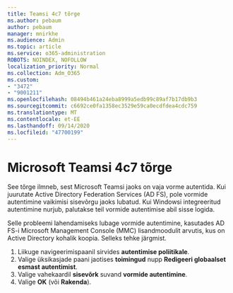 ```yaml
---
title: Teamsi 4c7 tõrge
ms.author: pebaum
author: pebaum
manager: mnirkhe
ms.audience: Admin
ms.topic: article
ms.service: o365-administration
ROBOTS: NOINDEX, NOFOLLOW
localization_priority: Normal
ms.collection: Adm_O365
ms.custom:
- "3472"
- "9001211"
ms.openlocfilehash: 08494b461a24eba8999a5edb99c89af7b17db9b3
ms.sourcegitcommit: c6692ce0fa1358ec3529e59ca0ecdfdea4cdc759
ms.translationtype: MT
ms.contentlocale: et-EE
ms.lasthandoff: 09/14/2020
ms.locfileid: "47700199"
---
```

# <a name="4c7-error-in-microsoft-teams"></a>Microsoft Teamsi 4c7 tõrge

See tõrge ilmneb, sest Microsoft Teamsi jaoks on vaja vorme autentida. Kui juurutate Active Directory Federation Services (AD FS), pole vormide autentimine vaikimisi sisevõrgu jaoks lubatud. Kui Windowsi integreeritud autentimine nurjub, palutakse teil vormide autentimise abil sisse logida.

Selle probleemi lahendamiseks lubage vormide autentimine, kasutades AD FS-i Microsoft Management Console (MMC) lisandmoodulit arvutis, kus on Active Directory kohalik koopia. Selleks tehke järgmist. 

1. Liikuge navigeerimispaanil sirvides **autentimise poliitikale**.
2. Valige üksikasjade paani jaotises **toimingud** nupp **Redigeeri globaalset esmast autentimist**.
3. Valige vahekaardil **sisevõrk** suvand **vormide autentimine**.
4. Valige **OK** (või **Rakenda**).